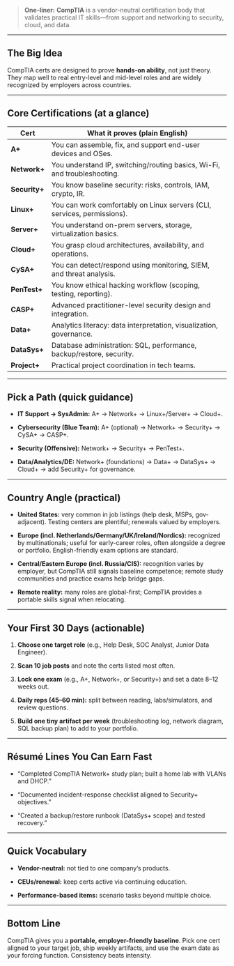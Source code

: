 

> **One-liner:** **CompTIA** is a vendor-neutral certification body that validates practical IT skills—from support and networking to security, cloud, and data.

---

## The Big Idea

CompTIA certs are designed to prove **hands-on ability**, not just theory. They map well to real entry-level and mid-level roles and are widely recognized by employers across countries.

---

## Core Certifications (at a glance)

|Cert|What it proves (plain English)|
|---|---|
|**A+**|You can assemble, fix, and support end-user devices and OSes.|
|**Network+**|You understand IP, switching/routing basics, Wi-Fi, and troubleshooting.|
|**Security+**|You know baseline security: risks, controls, IAM, crypto, IR.|
|**Linux+**|You can work comfortably on Linux servers (CLI, services, permissions).|
|**Server+**|You understand on-prem servers, storage, virtualization basics.|
|**Cloud+**|You grasp cloud architectures, availability, and operations.|
|**CySA+**|You can detect/respond using monitoring, SIEM, and threat analysis.|
|**PenTest+**|You know ethical hacking workflow (scoping, testing, reporting).|
|**CASP+**|Advanced practitioner-level security design and integration.|
|**Data+**|Analytics literacy: data interpretation, visualization, governance.|
|**DataSys+**|Database administration: SQL, performance, backup/restore, security.|
|**Project+**|Practical project coordination in tech teams.|

---

## Pick a Path (quick guidance)

- **IT Support → SysAdmin:** A+ → Network+ → Linux+/Server+ → Cloud+.
    
- **Cybersecurity (Blue Team):** A+ (optional) → Network+ → Security+ → CySA+ → CASP+.
    
- **Security (Offensive):** Network+ → Security+ → PenTest+.
    
- **Data/Analytics/DE:** Network+ (foundations) → Data+ → DataSys+ → Cloud+ → add Security+ for governance.
    

---

## Country Angle (practical)

- **United States:** very common in job listings (help desk, MSPs, gov-adjacent). Testing centers are plentiful; renewals valued by employers.
    
- **Europe (incl. Netherlands/Germany/UK/Ireland/Nordics):** recognized by multinationals; useful for early-career roles, often alongside a degree or portfolio. English-friendly exam options are standard.
    
- **Central/Eastern Europe (incl. Russia/CIS):** recognition varies by employer, but CompTIA still signals baseline competence; remote study communities and practice exams help bridge gaps.
    
- **Remote reality:** many roles are global-first; CompTIA provides a portable skills signal when relocating.
    

---

## Your First 30 Days (actionable)

1. **Choose one target role** (e.g., Help Desk, SOC Analyst, Junior Data Engineer).
    
2. **Scan 10 job posts** and note the certs listed most often.
    
3. **Lock one exam** (e.g., A+, Network+, or Security+) and set a date 8–12 weeks out.
    
4. **Daily reps (45–60 min):** split between reading, labs/simulators, and review questions.
    
5. **Build one tiny artifact per week** (troubleshooting log, network diagram, SQL backup plan) to add to your portfolio.
    

---

## Résumé Lines You Can Earn Fast

- “Completed CompTIA Network+ study plan; built a home lab with VLANs and DHCP.”
    
- “Documented incident-response checklist aligned to Security+ objectives.”
    
- “Created a backup/restore runbook (DataSys+ scope) and tested recovery.”
    

---

## Quick Vocabulary

- **Vendor-neutral:** not tied to one company’s products.
    
- **CEUs/renewal:** keep certs active via continuing education.
    
- **Performance-based items:** scenario tasks beyond multiple choice.
    

---

## Bottom Line

CompTIA gives you a **portable, employer-friendly baseline**. Pick one cert aligned to your target job, ship weekly artifacts, and use the exam date as your forcing function. Consistency beats intensity.